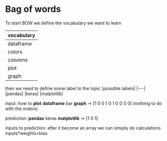# Bag of words

To start BOW we define the vocabulary we want to learn

|vocabulary|
|---|
|dataframe|
|colors|
|columns|
|plot|
|graph|

then we need to define some label to the topic
|possible labels|
|---|
|pandas|
|keras|
|matplotlib|

input: how to **plot** **dataframe** bar **graph**
-> [1 0 0 1 0 1 0 0 0 0]  (nothing to do with the orders)

prediction: **pandas** keras **matplotlib** -> [1 0 1]

inputs to prediction: after it become an array we can simpily do calculations inputs*weights+bias